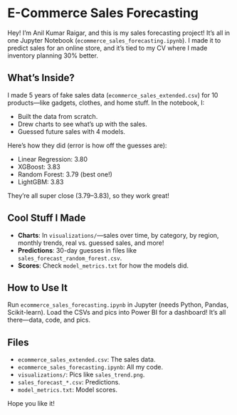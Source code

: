 # E-Commerce Sales Forecasting

Hey! I’m Anil Kumar Raigar, and this is my sales forecasting project! It’s all in one Jupyter Notebook (`ecommerce_sales_forecasting.ipynb`). I made it to predict sales for an online store, and it’s tied to my CV where I made inventory planning 30% better.

## What’s Inside?

I made 5 years of fake sales data (`ecommerce_sales_extended.csv`) for 10 products—like gadgets, clothes, and home stuff. In the notebook, I:
- Built the data from scratch.
- Drew charts to see what’s up with the sales.
- Guessed future sales with 4 models.

Here’s how they did (error is how off the guesses are):
- Linear Regression: 3.80
- XGBoost: 3.83
- Random Forest: 3.79 (best one!)
- LightGBM: 3.83

They’re all super close (3.79–3.83), so they work great!

## Cool Stuff I Made

- **Charts**: In `visualizations/`—sales over time, by category, by region, monthly trends, real vs. guessed sales, and more!
- **Predictions**: 30-day guesses in files like `sales_forecast_random_forest.csv`.
- **Scores**: Check `model_metrics.txt` for how the models did.

## How to Use It

Run `ecommerce_sales_forecasting.ipynb` in Jupyter (needs Python, Pandas, Scikit-learn). Load the CSVs and pics into Power BI for a dashboard! It’s all there—data, code, and pics.

## Files

- `ecommerce_sales_extended.csv`: The sales data.
- `ecommerce_sales_forecasting.ipynb`: All my code.
- `visualizations/`: Pics like `sales_trend.png`.
- `sales_forecast_*.csv`: Predictions.
- `model_metrics.txt`: Model scores.

Hope you like it!
